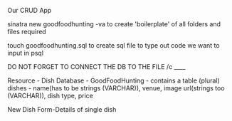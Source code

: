 Our CRUD App

sinatra new goodfoodhunting -va to create 'boilerplate' of all folders and files required

touch goodfoodhunting.sql to create sql file to type out code we want to input in psql

DO NOT FORGET TO CONNECT THE DB TO THE FILE /c ____

Resource - Dish
Database - GoodFoodHunting - contains a table (plural) dishes - name(has to be strings (VARCHAR)), venue, image url(strings too (VARCHAR)), dish type, price

New Dish Form-Details of single dish

